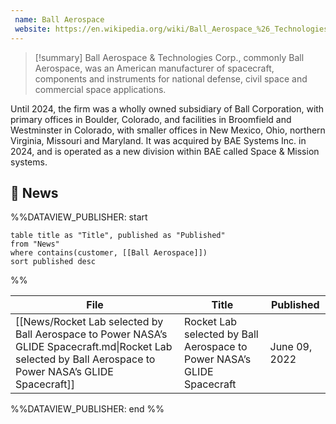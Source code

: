```yaml
---
 name: Ball Aerospace
 website: https://en.wikipedia.org/wiki/Ball_Aerospace_%26_Technologies
---
```


>[!summary]
>Ball Aerospace & Technologies Corp., commonly Ball Aerospace, was an American manufacturer of spacecraft, components and instruments for national defense, civil space and commercial space applications.
>
Until 2024, the firm was a wholly owned subsidiary of Ball Corporation, with primary offices in Boulder, Colorado, and facilities in Broomfield and Westminster in Colorado, with smaller offices in New Mexico, Ohio, northern Virginia, Missouri and Maryland. It was acquired by BAE Systems Inc. in 2024, and is operated as a new division within BAE called Space & Mission systems.


## 📰 News
%%DATAVIEW_PUBLISHER: start
```
table title as "Title", published as "Published"
from "News"
where contains(customer, [[Ball Aerospace]])
sort published desc
```
%%

| File                                                                                                                                                       | Title                                                                   | Published     |
| ---------------------------------------------------------------------------------------------------------------------------------------------------------- | ----------------------------------------------------------------------- | ------------- |
| [[News/Rocket Lab selected by Ball Aerospace to Power NASA’s GLIDE Spacecraft.md\|Rocket Lab selected by Ball Aerospace to Power NASA’s GLIDE Spacecraft]] | Rocket Lab selected by Ball Aerospace to Power NASA’s GLIDE Spacecraft  | June 09, 2022 |

%%DATAVIEW_PUBLISHER: end %%